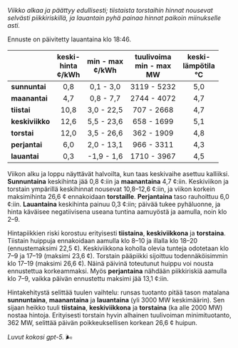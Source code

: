 *Viikko alkaa ja päättyy edullisesti; tiistaista torstaihin hinnat nousevat selvästi piikkiriskillä, ja lauantain pyhä painaa hinnat paikoin miinukselle asti.*

Ennuste on päivitetty lauantaina klo 18:46.

|  | keski-<br>hinta<br>¢/kWh | min - max<br>¢/kWh | tuulivoima<br>min - max<br>MW | keski-<br>lämpötila<br>°C |
|:-------------|:----------------:|:----------------:|:-------------:|:-------------:|
| **sunnuntai** | 0,8 | 0,1 - 3,0 | 3119 - 5232 | 5,0 |
| **maanantai** | 4,7 | 0,8 - 7,7 | 2744 - 4072 | 4,7 |
| **tiistai** | 10,8 | 3,0 - 22,5 | 707 - 2668 | 4,7 |
| **keskiviikko** | 12,6 | 5,5 - 23,6 | 658 - 1699 | 5,1 |
| **torstai** | 12,0 | 3,5 - 26,6 | 362 - 1909 | 4,8 |
| **perjantai** | 6,0 | 2,0 - 13,1 | 966 - 3311 | 4,3 |
| **lauantai** | 0,3 | -1,9 - 1,6 | 1710 - 3967 | 4,5 |

Viikon alku ja loppu näyttävät halvoilta, kun taas keskivaihe asettuu kalliiksi. **Sunnuntaina** keskihinta jää 0,8 ¢:iin ja **maanantaina** 4,7 ¢:iin. Keskiviikon ja torstain ympärillä keskihinnat nousevat 10,8–12,6 ¢:iin, ja viikon korkein maksimihinta 26,6 ¢ ennakoidaan **torstaille**. **Perjantaina** taso rauhoittuu 6,0 ¢:iin. **Lauantaina** keskihinta painuu 0,3 ¢:iin; päivää tukee pyhäluonne, ja hinta käväisee negatiivisena useana tuntina aamuyöstä ja aamulla, noin klo 2–9.

Hintapiikkien riski korostuu erityisesti **tiistaina**, **keskiviikkona** ja **torstaina**. Tiistain huippuja ennakoidaan aamulla klo 8–10 ja illalla klo 18–20 (ennustemaksimi 22,5 ¢). Keskiviikkona koholla olevia tunteja odotetaan klo 7–9 ja 17–19 (maksimi 23,6 ¢). Torstain pääpiikki sijoittuu todennäköisimmin klo 17–19 (maksimi 26,6 ¢). Näinä päivinä toteutunut huippu voi nousta ennustettua korkeammaksi. Myös **perjantaina** nähdään piikkiriskiä aamulla klo 7–9, vaikka päivän ennustettu maksimi jää 13,1 ¢:iin.

Hintakehitystä selittää tuulen vaihtelu: runsas tuotanto pitää tason matalana **sunnuntaina**, **maanantaina** ja **lauantaina** (yli 3000 MW keskimäärin). Sen sijaan heikko tuuli **tiistaina**, **keskiviikkona** ja **torstaina** (ka alle 2000 MW) nostaa hintoja. Erityisesti torstain hyvin alhainen tuulivoiman minimituotanto, 362 MW, selittää päivän poikkeuksellisen korkean 26,6 ¢ huipun.

*Luvut kokosi gpt-5.* 🌬️

